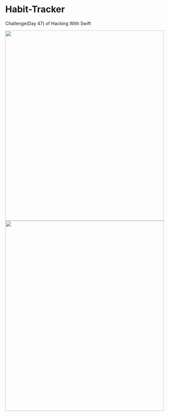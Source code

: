 # Habit-Tracker
Challenge(Day 47) of Hacking With Swift

<img src="https://user-images.githubusercontent.com/93055907/190287296-c5fc8b74-2893-43f0-8843-d13efc39dba4.png" style="width:500px;height:600px;">
<img src="https://user-images.githubusercontent.com/93055907/190287299-bab8ba9e-d2ae-40d7-9447-1146481c29a4.png" style="width:500px;height:600px;">
